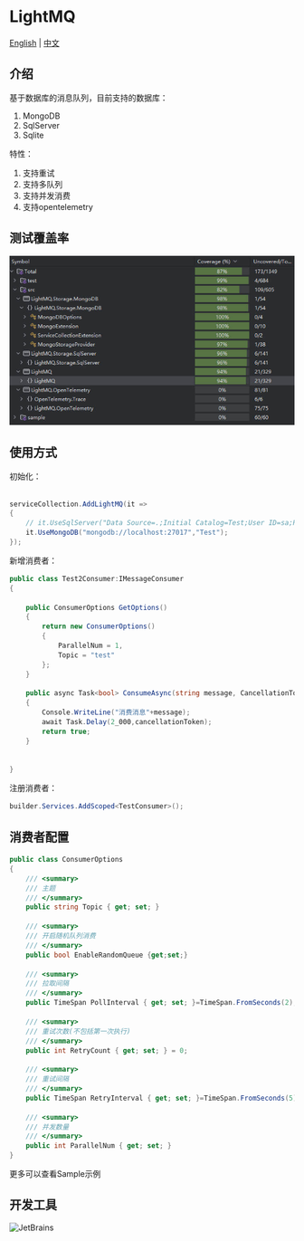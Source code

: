 # LightMQ

[English](README.md) | [中文](./README_CN.md)

## 介绍

基于数据库的消息队列，目前支持的数据库：

1. MongoDB
2. SqlServer
3. Sqlite

特性：

1. 支持重试
2. 支持多队列
3. 支持并发消费
4. 支持opentelemetry

## 测试覆盖率

![测试截图](./doc/test_coverage_20240822100230.jpg)

## 使用方式

初始化：

```c#

serviceCollection.AddLightMQ(it =>
{
    // it.UseSqlServer("Data Source=.;Initial Catalog=Test;User ID=sa;Password=Abc12345;");
    it.UseMongoDB("mongodb://localhost:27017","Test");
});

```

新增消费者：

```c#
public class Test2Consumer:IMessageConsumer
{

    public ConsumerOptions GetOptions()
    {
        return new ConsumerOptions()
        {
            ParallelNum = 1,
            Topic = "test"
        };
    }

    public async Task<bool> ConsumeAsync(string message, CancellationToken cancellationToken)
    {
        Console.WriteLine("消费消息"+message);
        await Task.Delay(2_000,cancellationToken);
        return true;
    }

  
}
```

注册消费者：

```C#
builder.Services.AddScoped<TestConsumer>();
```

## 消费者配置

```c#
public class ConsumerOptions
{
    /// <summary>
    /// 主题
    /// </summary>
    public string Topic { get; set; }
    
    /// <summary>
    /// 开启随机队列消费
    /// </summary>
    public bool EnableRandomQueue {get;set;}
    
    /// <summary>
    /// 拉取间隔
    /// </summary>
    public TimeSpan PollInterval { get; set; }=TimeSpan.FromSeconds(2);

    /// <summary>
    /// 重试次数(不包括第一次执行)
    /// </summary>
    public int RetryCount { get; set; } = 0;

    /// <summary>
    /// 重试间隔
    /// </summary>
    public TimeSpan RetryInterval { get; set; }=TimeSpan.FromSeconds(5);
    
    /// <summary>
    /// 并发数量
    /// </summary>
    public int ParallelNum { get; set; }
}
```

更多可以查看Sample示例

## 开发工具

![JetBrains](https://resources.jetbrains.com/storage/products/company/brand/logos/Rider_icon.png)


